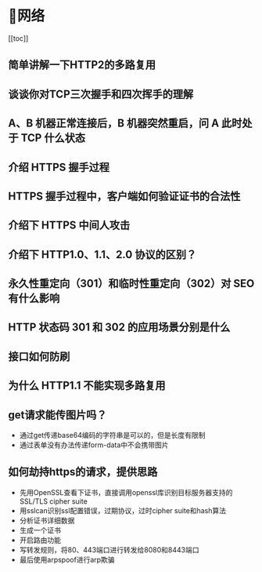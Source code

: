 # :thinking:网络

[[toc]]

## 简单讲解一下HTTP2的多路复用

## 谈谈你对TCP三次握手和四次挥手的理解

## A、B 机器正常连接后，B 机器突然重启，问 A 此时处于 TCP 什么状态

## 介绍 HTTPS 握手过程

## HTTPS 握手过程中，客户端如何验证证书的合法性

## 介绍下 HTTPS 中间人攻击

## 介绍下 HTTP1.0、1.1、2.0 协议的区别？

## 永久性重定向（301）和临时性重定向（302）对 SEO 有什么影响

## HTTP 状态码 301 和 302 的应用场景分别是什么

## 接口如何防刷

## 为什么 HTTP1.1 不能实现多路复用

## get请求能传图片吗？
* 通过get传递base64编码的字符串是可以的，但是长度有限制
* 通过表单没有办法传递form-data中不会携带图片

## 如何劫持https的请求，提供思路
* 先用OpenSSL查看下证书，直接调用openssl库识别目标服务器支持的SSL/TLS cipher suite
* 用sslcan识别ssl配置错误，过期协议，过时cipher suite和hash算法
* 分析证书详细数据
* 生成一个证书
* 开启路由功能
* 写转发规则，将80、443端口进行转发给8080和8443端口
* 最后使用arpspoof进行arp欺骗

